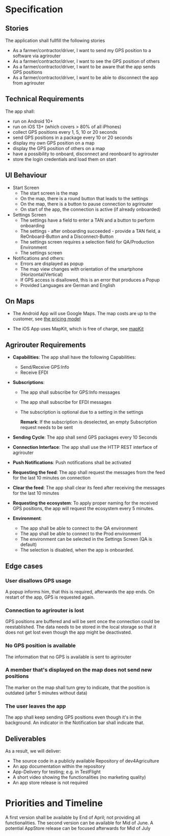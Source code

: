 # Specification

## Stories

The application shall fullfill the following stories

* As a farmer/contractor/driver, I want to send my GPS position to a software via agrirouter
* As a farmer/contractor/driver, I want to see the GPS position of others
* As a farmer/contractor/driver, I want to be aware that the app sends GPS positions
* As a farmer/contractor/driver, I want to be able to disconnect the app from agrirouter

## Technical Requirements
The app shall:
* run on Android 10+ 
* run on iOS 13+ (which covers > 80% of all iPhones)
* collect GPS positions every 1, 5, 10 or 20 seconds
* send GPS positions in a package every 10 or 20 seconds
* display my own GPS position on a map
* display the GPS position of others on a map
* have a possibility to onboard, disconnect and reonboard to agrirouter
* store the login credentials and load them on start



## UI Behaviour
* Start Screen 
    * The start screen is the map
    * On the map, there is a round button that leads to the settings
    * On the map, there is a button to pause connection to agrirouter
    * On start of the app, the connection is active (if already onboarded)
* Settings Screen
    * The settings have a field to enter a TAN and a button to perform onboarding
    * The settings - after onboarding succeeded - provide a TAN field, a ReOnboard-Button and a Disconnect-Button
    * The settings screen requires a selection field for QA/Production Environment
    * The settings screen 
* Notifications and others:
    * Errors are displayed as popup
    * The map view changes with orientation of the smartphone (Horizontal/Vertical)
    * If GPS access is disallowed, this is an error that produces a Popup
    * Provided Languages are German and English


## On Maps

* The Android App will use Google Maps. The map costs are up to the customer, see [the pricing model](https://cloud.google.com/maps-platform/pricing#:~:text=Google%20Maps%20Platform%20offers%20a,exceeds%20%24200%20in%20a%20month.)

* The iOS App uses MapKit, which is free of charge, see [mapKit](https://developer.apple.com/maps/) 

## Agrirouter Requirements

* **Capabilities**: The app shall have the following Capabilities:
    * Send/Receive GPS:Info
    * Receive EFDI

* **Subscriptions**:  
    * The app shall subscribe for GPS:Info messages
    * The app shall subscribe for EFDI messages
    * The subscription is optional due to a setting in the settings

        **Remark**: If the subscription is deselected, an empty Subscription request needs to be sent

* **Sending Cycle**: The app shall send GPS packages every 10 Seconds

* **Connection Interface**: The app shall use the HTTP REST interface of agrirouter

* **Push Notifications**: Push notifications shall be activated

* **Requesting the feed**: The app shall request the messages from the feed for the last 10 minutes on connection
* **Clear the feed**: The app shall clear its feed after receiving the messages for the last 10 minutes

* **Requesting the ecosystem**: To apply proper naming for the received GPS positions, the app will request the ecosystem every 5 minutes.

* **Environment**: 
    * The app shall be able to connect to the QA environment
    * The app shall be able to connect to the Prod environment
    * The environment can be selected in the Settings Screen (QA is default)
    * The selection is disabled, when the app is onboarded.

## Edge cases

### User disallows GPS usage
A popup informs him, that this is required, afterwards the app ends. On restart of the app, GPS is requested again.

### Connection to agrirouter is lost
GPS positions are buffered and will be sent once the connection could be reestablished. 
The data needs to be stored in the local storage so that it does not get lost even though the app might be deactivated.

### No GPS position is available
The information that no GPS is available is sent to agrirouter

### A member that's displayed on the map does not send new positions
The marker on the map shall turn grey to indicate, that the position is outdated (after 5 minutes without data)

### The user leaves the app
The app shall keep sending GPS positions even though it's in the background. An indicator in the Notification bar shall indicate that.


## Deliverables

As a result, we will deliver:
* The source code in a publicly available Repository of dev4Agriculture
* An app documentation within the repository
* App-Delivery for testing; e.g. in TestFlight
* A short video showing the functionalities (no marketing quality)
* An app store release is not required

# Priorities and Timeline

A first version shall be available by End of April; not providing all functionalities. The second version can be available for Mid of June. A potential AppStore release can be focused afterwards for Mid of July

